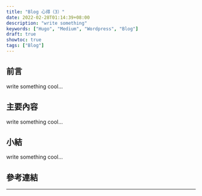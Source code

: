 ```yaml
---
title: "Blog 心得（3）"
date: 2022-02-28T01:14:39+08:00
description: "write something"
keywords: ["Hugo", "Medium", "Wordpress", "Blog"]
draft: true
showtoc: true
tags: ["Blog"]
---
```


## 前言

write something cool...

## 主要內容

write something cool...

## 小結

write something cool...

## 參考連結

______________________________________________________________________

<!-- Hugo 連結 -->
[ref_1]:https://ithelp.ithome.com.tw/users/20106430/ironman/3613

[ref_2]:https://yurepo.tw/2021/03/%E5%A6%82%E4%BD%95%E5%B0%87hugo%E9%83%A8%E8%90%BD%E6%A0%BC%E9%83%A8%E7%BD%B2%E5%88%B0github%E4%B8%8A/

[theme]:https://github.com/adityatelange/hugo-PaperMod

